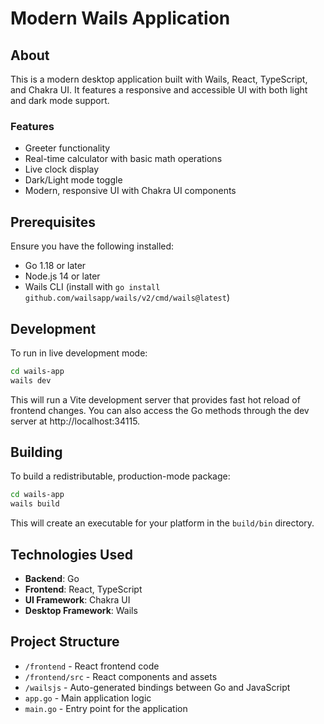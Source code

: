 # Modern Wails Application

## About

This is a modern desktop application built with Wails, React, TypeScript, and Chakra UI. It features a responsive and accessible UI with both light and dark mode support.

### Features
- Greeter functionality
- Real-time calculator with basic math operations
- Live clock display
- Dark/Light mode toggle
- Modern, responsive UI with Chakra UI components

## Prerequisites

Ensure you have the following installed:
- Go 1.18 or later
- Node.js 14 or later
- Wails CLI (install with `go install github.com/wailsapp/wails/v2/cmd/wails@latest`)

## Development

To run in live development mode:

```bash
cd wails-app
wails dev
```

This will run a Vite development server that provides fast hot reload of frontend changes. You can also access the Go methods through the dev server at http://localhost:34115.

## Building

To build a redistributable, production-mode package:

```bash
cd wails-app
wails build
```

This will create an executable for your platform in the `build/bin` directory.

## Technologies Used

- **Backend**: Go
- **Frontend**: React, TypeScript
- **UI Framework**: Chakra UI
- **Desktop Framework**: Wails

## Project Structure

- `/frontend` - React frontend code
- `/frontend/src` - React components and assets
- `/wailsjs` - Auto-generated bindings between Go and JavaScript
- `app.go` - Main application logic
- `main.go` - Entry point for the application
